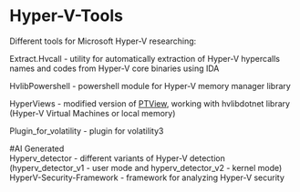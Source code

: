# Hyper-V-Tools
Different tools for Microsoft Hyper-V researching:

Extract.Hvcall - utility for automatically extraction of Hyper-V hypercalls names and codes from Hyper-V core binaries using IDA 

HvlibPowershell - powershell module for Hyper-V memory manager library

HyperViews - modified version of [PTView](https://github.com/VollRagm/PTView), working with hvlibdotnet library (Hyper-V Virtual Machines or local memory)

Plugin_for_volatility - plugin for volatility3

#AI Generated  
Hyperv_detector - different variants of Hyper-V detection (hyperv_detector_v1 - user mode and hyperv_detector_v2 - kernel mode)
HyperV-Security-Framework - framework for analyzing Hyper-V security